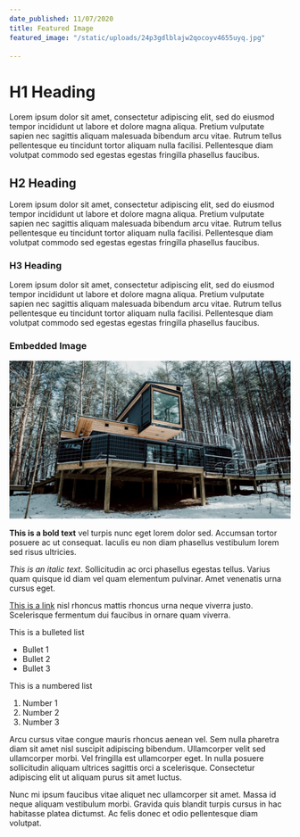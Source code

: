 ```yaml
---
date_published: 11/07/2020
title: Featured Image
featured_image: "/static/uploads/24p3gdlblajw2qocoyv4655uyq.jpg"

---
```

# H1 Heading

Lorem ipsum dolor sit amet, consectetur adipiscing elit, sed do eiusmod tempor incididunt ut labore et dolore magna aliqua. Pretium vulputate sapien nec sagittis aliquam malesuada bibendum arcu vitae. Rutrum tellus pellentesque eu tincidunt tortor aliquam nulla facilisi. Pellentesque diam volutpat commodo sed egestas egestas fringilla phasellus faucibus. 

## H2 Heading

Lorem ipsum dolor sit amet, consectetur adipiscing elit, sed do eiusmod tempor incididunt ut labore et dolore magna aliqua. Pretium vulputate sapien nec sagittis aliquam malesuada bibendum arcu vitae. Rutrum tellus pellentesque eu tincidunt tortor aliquam nulla facilisi. Pellentesque diam volutpat commodo sed egestas egestas fringilla phasellus faucibus. 

### H3 Heading

Lorem ipsum dolor sit amet, consectetur adipiscing elit, sed do eiusmod tempor incididunt ut labore et dolore magna aliqua. Pretium vulputate sapien nec sagittis aliquam malesuada bibendum arcu vitae. Rutrum tellus pellentesque eu tincidunt tortor aliquam nulla facilisi. Pellentesque diam volutpat commodo sed egestas egestas fringilla phasellus faucibus. 

### Embedded Image

![](/static/uploads/24p3gdlblajw2qocoyv4655uyq.jpg)

**This is a bold text** vel turpis nunc eget lorem dolor sed. Accumsan tortor posuere ac ut consequat. Iaculis eu non diam phasellus vestibulum lorem sed risus ultricies.   
  
_This is an italic text_. Sollicitudin ac orci phasellus egestas tellus. Varius quam quisque id diam vel quam elementum pulvinar. Amet venenatis urna cursus eget.   
  
[This is a link](https://www.google.com "External Link") nisl rhoncus mattis rhoncus urna neque viverra justo. Scelerisque fermentum dui faucibus in ornare quam viverra.   
  
This is a bulleted list

* Bullet 1
* Bullet 2
* Bullet 3

This is a numbered list

1. Number 1
2. Number 2
3. Number 3

  
Arcu cursus vitae congue mauris rhoncus aenean vel. Sem nulla pharetra diam sit amet nisl suscipit adipiscing bibendum. Ullamcorper velit sed ullamcorper morbi. Vel fringilla est ullamcorper eget. In nulla posuere sollicitudin aliquam ultrices sagittis orci a scelerisque. Consectetur adipiscing elit ut aliquam purus sit amet luctus.  
  
Nunc mi ipsum faucibus vitae aliquet nec ullamcorper sit amet. Massa id neque aliquam vestibulum morbi. Gravida quis blandit turpis cursus in hac habitasse platea dictumst. Ac felis donec et odio pellentesque diam volutpat.